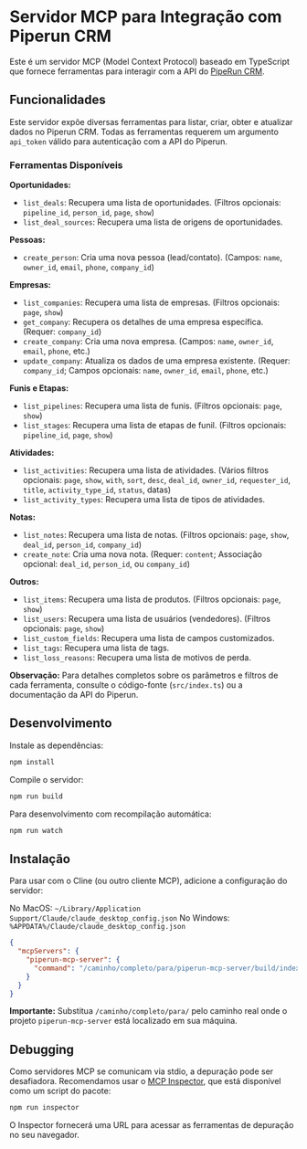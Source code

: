 # Servidor MCP para Integração com Piperun CRM

Este é um servidor MCP (Model Context Protocol) baseado em TypeScript que fornece ferramentas para interagir com a API do [PipeRun CRM](https://www.pipe.run/).

## Funcionalidades

Este servidor expõe diversas ferramentas para listar, criar, obter e atualizar dados no Piperun CRM. Todas as ferramentas requerem um argumento `api_token` válido para autenticação com a API do Piperun.

### Ferramentas Disponíveis

**Oportunidades:**
*   `list_deals`: Recupera uma lista de oportunidades. (Filtros opcionais: `pipeline_id`, `person_id`, `page`, `show`)
*   `list_deal_sources`: Recupera uma lista de origens de oportunidades.

**Pessoas:**
*   `create_person`: Cria uma nova pessoa (lead/contato). (Campos: `name`, `owner_id`, `email`, `phone`, `company_id`)

**Empresas:**
*   `list_companies`: Recupera uma lista de empresas. (Filtros opcionais: `page`, `show`)
*   `get_company`: Recupera os detalhes de uma empresa específica. (Requer: `company_id`)
*   `create_company`: Cria uma nova empresa. (Campos: `name`, `owner_id`, `email`, `phone`, etc.)
*   `update_company`: Atualiza os dados de uma empresa existente. (Requer: `company_id`; Campos opcionais: `name`, `owner_id`, `email`, `phone`, etc.)

**Funis e Etapas:**
*   `list_pipelines`: Recupera uma lista de funis. (Filtros opcionais: `page`, `show`)
*   `list_stages`: Recupera uma lista de etapas de funil. (Filtros opcionais: `pipeline_id`, `page`, `show`)

**Atividades:**
*   `list_activities`: Recupera uma lista de atividades. (Vários filtros opcionais: `page`, `show`, `with`, `sort`, `desc`, `deal_id`, `owner_id`, `requester_id`, `title`, `activity_type_id`, `status`, datas)
*   `list_activity_types`: Recupera uma lista de tipos de atividades.

**Notas:**
*   `list_notes`: Recupera uma lista de notas. (Filtros opcionais: `page`, `show`, `deal_id`, `person_id`, `company_id`)
*   `create_note`: Cria uma nova nota. (Requer: `content`; Associação opcional: `deal_id`, `person_id`, ou `company_id`)

**Outros:**
*   `list_items`: Recupera uma lista de produtos. (Filtros opcionais: `page`, `show`)
*   `list_users`: Recupera uma lista de usuários (vendedores). (Filtros opcionais: `page`, `show`)
*   `list_custom_fields`: Recupera uma lista de campos customizados.
*   `list_tags`: Recupera uma lista de tags.
*   `list_loss_reasons`: Recupera uma lista de motivos de perda.

**Observação:** Para detalhes completos sobre os parâmetros e filtros de cada ferramenta, consulte o código-fonte (`src/index.ts`) ou a documentação da API do Piperun.

## Desenvolvimento

Instale as dependências:
```bash
npm install
```

Compile o servidor:
```bash
npm run build
```

Para desenvolvimento com recompilação automática:
```bash
npm run watch
```

## Instalação

Para usar com o Cline (ou outro cliente MCP), adicione a configuração do servidor:

No MacOS: `~/Library/Application Support/Claude/claude_desktop_config.json`
No Windows: `%APPDATA%/Claude/claude_desktop_config.json`

```json
{
  "mcpServers": {
    "piperun-mcp-server": {
      "command": "/caminho/completo/para/piperun-mcp-server/build/index.js"
    }
  }
}
```
**Importante:** Substitua `/caminho/completo/para/` pelo caminho real onde o projeto `piperun-mcp-server` está localizado em sua máquina.

## Debugging

Como servidores MCP se comunicam via stdio, a depuração pode ser desafiadora. Recomendamos usar o [MCP Inspector](https://github.com/modelcontextprotocol/inspector), que está disponível como um script do pacote:

```bash
npm run inspector
```

O Inspector fornecerá uma URL para acessar as ferramentas de depuração no seu navegador.
